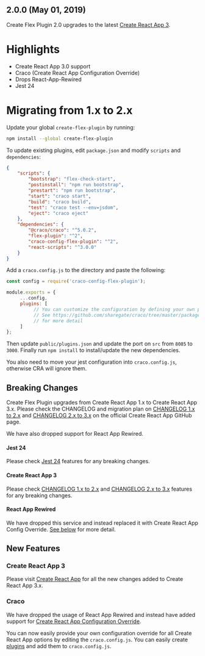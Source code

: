 ## 2.0.0 (May 01, 2019)

Create Flex Plugin 2.0 upgrades to the latest [Create React App 3](https://github.com/facebook/create-react-app/blob/master/CHANGELOG.md).


# Highlights

* Create React App 3.0 support
* Craco (Create React App Configuration Override)
* Drops React-App-Rewired
* Jest 24

# Migrating from 1.x to 2.x

Update your global `create-flex-plugin` by running:

```bash
npm install --global create-flex-plugin
```

To update existing plugins, edit `package.json` and modify `scripts` and `dependencies`:

```json
{
    "scripts": {
        "bootstrap": "flex-check-start",
        "postinstall": "npm run bootstrap",
        "prestart": "npm run bootstrap",
        "start": "craco start",
        "build": "craco build",
        "test": "craco test --env=jsdom",
        "eject": "craco eject"
    },
    "dependencies": {
        "@craco/craco": "^5.0.2",
        "flex-plugin": "^2",
        "craco-config-flex-plugin": "^2",
        "react-scripts": "^3.0.0"
    }
}
```

Add a `craco.config.js` to the directory and paste the following:

```js
const config = require('craco-config-flex-plugin');

module.exports = {
     ...config,
     plugins: [
          // You can customize the configuration by defining your own plugins.
          // See https://github.com/sharegate/craco/tree/master/packages/craco#develop-a-plugin
          // for more detail
     ]
};
```

Then update `public/plugins.json` and update the port on `src` from `8085` to `3000`. Finally run `npm install` to install/update the new dependencies.

You also need to move your jest configuration into `craco.config.js`, otherwise CRA will ignore them.

## Breaking Changes

Create Flex Plugin upgrades from Create React App 1.x to Create React App 3.x. Please check the CHANGELOG and migration plan on [CHANGELOG 1.x to 2.x](https://github.com/facebook/create-react-app/blob/master/CHANGELOG-2.x.md) and [CHANGELOG 2.x to 3.x](https://github.com/facebook/create-react-app/blob/master/CHANGELOG.md) on the official Create React App GitHub page.

We have also dropped support for React App Rewired.

#### Jest 24

Please check [Jest 24](https://github.com/facebook/jest/blob/master/CHANGELOG.md#2400) features for any breaking changes.

#### Create React App 3

Please check [CHANGELOG 1.x to 2.x](https://github.com/facebook/create-react-app/blob/master/CHANGELOG-2.x.md) and [CHANGELOG 2.x to 3.x](https://github.com/facebook/create-react-app/blob/master/CHANGELOG.md) features for any breaking changes.

#### React App Rewired

We have dropped this service and instead replaced it with Create React App Config Override. [See below](#craco) for more detail.

## New Features

### Create React App 3

Please visit [Create React App](https://github.com/facebook/create-react-app/blob/master/CHANGELOG.md) for all the new changes added to Create React App 3.x.

### Craco

We have dropped the usage of React App Rewired and instead have added support for [Create React App Configuration Override](https://github.com/sharegate/craco). 

You can now easily provide your own configuration override for all Create React App options by editing the `craco.config.js`. You can easily create [plugins](https://github.com/sharegate/craco/blob/master/packages/craco/README.md#develop-a-plugin) and add them to `craco.config.js`.
